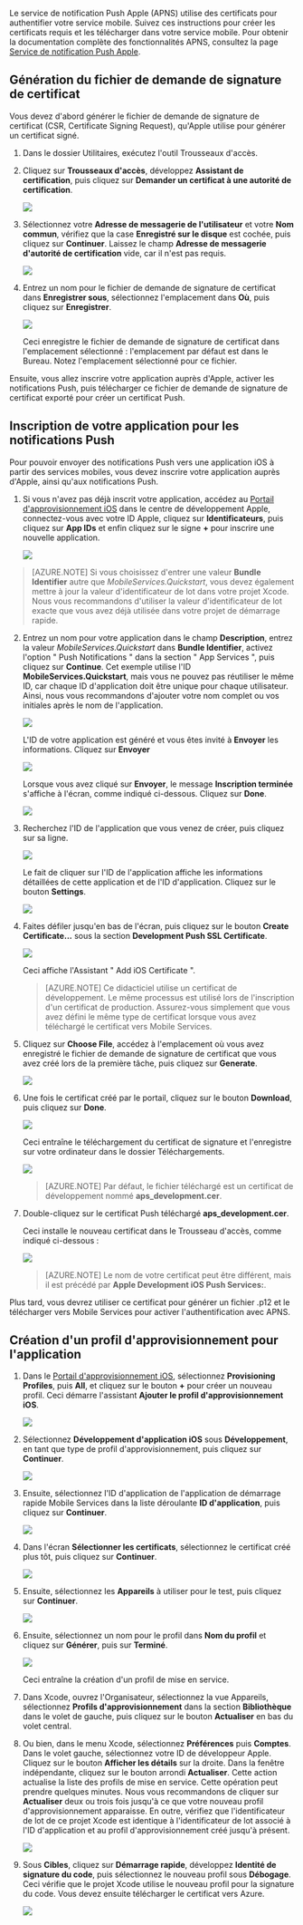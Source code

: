 ﻿
Le service de notification Push Apple (APNS) utilise des certificats pour authentifier votre service mobile. Suivez ces instructions pour créer les certificats requis et les télécharger dans votre service mobile. Pour obtenir la documentation complète des fonctionnalités APNS, consultez la page [Service de notification Push Apple](http://go.microsoft.com/fwlink/p/?LinkId=272584).

## <a id="certificates"></a>Génération du fichier de demande de signature de certificat

Vous devez d'abord générer le fichier de demande de signature de certificat (CSR, Certificate Signing Request), qu'Apple utilise pour générer un certificat signé.

1. Dans le dossier Utilitaires, exécutez l'outil Trousseaux d'accès.

2. Cliquez sur **Trousseaux d'accès**, développez **Assistant de certification**, puis cliquez sur **Demander un certificat à une autorité de certification**.

  	![](./media/enable-apple-push-notifications/mobile-services-ios-push-step5.png)

3. Sélectionnez votre **Adresse de messagerie de l'utilisateur** et votre **Nom commun**, vérifiez que la case **Enregistré sur le disque** est cochée, puis cliquez sur **Continuer**. Laissez le champ **Adresse de messagerie d'autorité de certification** vide, car il n'est pas requis.

  	![](./media/enable-apple-push-notifications/mobile-services-ios-push-step6.png)

4. Entrez un nom pour le fichier de demande de signature de certificat dans **Enregistrer sous**, sélectionnez l'emplacement dans **Où**, puis cliquez sur **Enregistrer**.

  	![](./media/enable-apple-push-notifications/mobile-services-ios-push-step7.png)

  	Ceci enregistre le fichier de demande de signature de certificat dans l'emplacement sélectionné : l'emplacement par défaut est dans le Bureau. Notez l'emplacement sélectionné pour ce fichier.

Ensuite, vous allez inscrire votre application auprès d'Apple, activer les notifications Push, puis télécharger ce fichier de demande de signature de certificat exporté pour créer un certificat Push.

## <a id="register"></a>Inscription de votre application pour les notifications Push

Pour pouvoir envoyer des notifications Push vers une application iOS à partir des services mobiles, vous devez inscrire votre application auprès d'Apple, ainsi qu'aux notifications Push.  

1. Si vous n'avez pas déjà inscrit votre application, accédez au <a href="http://go.microsoft.com/fwlink/p/?LinkId=272456" target="_blank">Portail d'approvisionnement iOS</a> dans le centre de développement Apple, connectez-vous avec votre ID Apple, cliquez sur **Identificateurs**, puis cliquez sur **App IDs** et enfin cliquez sur le signe **+** pour inscrire une nouvelle application.

   	![](./media/enable-apple-push-notifications/mobile-services-ios-push-02.png)



> [AZURE.NOTE] Si vous choisissez d'entrer une valeur <strong>Bundle Identifier</strong> autre que <i>MobileServices.Quickstart</i>, vous devez également mettre à jour la valeur d'identificateur de lot dans votre projet Xcode. Nous vous recommandons d'utiliser la valeur d'identificateur de lot exacte que vous avez déjà utilisée dans votre projet de démarrage rapide.

2. Entrez un nom pour votre application dans le champ **Description**, entrez la valeur _MobileServices.Quickstart_ dans **Bundle Identifier**, activez l'option " Push Notifications " dans la section " App Services ", puis cliquez sur **Continue**. Cet exemple utilise l'ID  **MobileServices.Quickstart**, mais vous ne pouvez pas réutiliser le même ID, car chaque ID d'application doit être unique pour chaque utilisateur. Ainsi, nous vous recommandons d'ajouter votre nom complet ou vos initiales après le nom de l'application.


    ![](./media/enable-apple-push-notifications/mobile-services-ios-push-03.png)

   	L'ID de votre application est généré et vous êtes invité à **Envoyer** les informations. Cliquez sur **Envoyer**


    ![](./media/enable-apple-push-notifications/mobile-services-ios-push-04.png)


   	Lorsque vous avez cliqué sur **Envoyer**, le message **Inscription terminée** s'affiche à l'écran, comme indiqué ci-dessous. Cliquez sur **Done**.


    ![](./media/enable-apple-push-notifications/mobile-services-ios-push-05.png)


3. Recherchez l'ID de l'application que vous venez de créer, puis cliquez sur sa ligne.

   	![](./media/enable-apple-push-notifications/mobile-services-ios-push-06.png)

   	Le fait de cliquer sur l'ID de l'application affiche les informations détaillées de cette application et de l'ID d'application. Cliquez sur le bouton **Settings**.

   	![](./media/enable-apple-push-notifications/mobile-services-ios-push-07.png)

4. Faites défiler jusqu'en bas de l'écran, puis cliquez sur le bouton **Create Certificate...** sous la section **Development Push SSL Certificate**.

   	![](./media/enable-apple-push-notifications/mobile-services-ios-push-08.png)

   	Ceci affiche l'Assistant " Add iOS Certificate ".

    > [AZURE.NOTE] Ce didacticiel utilise un certificat de développement. Le même processus est utilisé lors de l'inscription d'un certificat de production. Assurez-vous simplement que vous avez défini le même type de certificat lorsque vous avez téléchargé le certificat vers Mobile Services.

5. Cliquez sur **Choose File**, accédez à l'emplacement où vous avez enregistré le fichier de demande de signature de certificat que vous avez créé lors de la première tâche, puis cliquez sur **Generate**.

  	![](./media/enable-apple-push-notifications/mobile-services-ios-push-10.png)

6. Une fois le certificat créé par le portail, cliquez sur le bouton **Download**, puis cliquez sur **Done**.

  	![](./media/enable-apple-push-notifications/mobile-services-ios-push-11.png)

   	Ceci entraîne le téléchargement du certificat de signature et l'enregistre sur votre ordinateur dans le dossier Téléchargements.

  	![](./media/enable-apple-push-notifications/mobile-services-ios-push-step9.png)

    > [AZURE.NOTE] Par défaut, le fichier téléchargé est un certificat de développement nommé **aps_development.cer**.

7. Double-cliquez sur le certificat Push téléchargé **aps_development.cer**.

   	Ceci installe le nouveau certificat dans le Trousseau d'accès, comme indiqué ci-dessous :

   	![](./media/enable-apple-push-notifications/mobile-services-ios-push-step10.png)

    > [AZURE.NOTE] Le nom de votre certificat peut être différent, mais il est précédé par **Apple Development iOS Push Services:**.

Plus tard, vous devrez utiliser ce certificat pour générer un fichier .p12 et le télécharger vers Mobile Services pour activer l'authentification avec APNS.

## <a id="profile"></a>Création d'un profil d'approvisionnement pour l'application

1. Dans le <a href="http://go.microsoft.com/fwlink/p/?LinkId=272456" target="_blank">Portail d'approvisionnement iOS</a>, sélectionnez **Provisioning Profiles**, puis **All**, et cliquez sur le bouton **+** pour créer un nouveau profil. Ceci démarre l'assistant **Ajouter le profil d'approvisionnement iOS**.

   	![](./media/enable-apple-push-notifications/mobile-services-ios-push-12.png)

2. Sélectionnez **Développement d'application iOS** sous **Développement**, en tant que type de profil d'approvisionnement, puis cliquez sur **Continuer**.

   	![](./media/enable-apple-push-notifications/mobile-services-ios-push-13.png)

3. Ensuite, sélectionnez l'ID d'application de l'application de démarrage rapide Mobile Services dans la liste déroulante **ID d'application**, puis cliquez sur **Continuer**.

   	![](./media/enable-apple-push-notifications/mobile-services-ios-push-14.png)

4. Dans l'écran **Sélectionner les certificats**, sélectionnez le certificat créé plus tôt, puis cliquez sur **Continuer**.

   	![](./media/enable-apple-push-notifications/mobile-services-ios-push-15.png)

5. Ensuite, sélectionnez les **Appareils** à utiliser pour le test, puis cliquez sur **Continuer**.

   	![](./media/enable-apple-push-notifications/mobile-services-ios-push-16.png)

6. Ensuite, sélectionnez un nom pour le profil dans **Nom du profil** et cliquez sur **Générer**, puis sur **Terminé**.

   	![](./media/enable-apple-push-notifications/mobile-services-ios-push-17.png)

  	Ceci entraîne la création d'un profil de mise en service.

7. Dans Xcode, ouvrez l'Organisateur, sélectionnez la vue Appareils, sélectionnez **Profils d'approvisionnement** dans la section **Bibliothèque** dans le volet de gauche, puis cliquez sur le bouton **Actualiser** en bas du volet central.

8. Ou bien, dans le menu Xcode, sélectionnez **Préférences** puis **Comptes**. Dans le volet gauche, sélectionnez votre ID de développeur Apple. Cliquez sur le bouton **Afficher les détails** sur la droite. Dans la fenêtre indépendante, cliquez sur le bouton arrondi **Actualiser**. Cette action actualise la liste des profils de mise en service. Cette opération peut prendre quelques minutes. Nous vous recommandons de cliquer sur **Actualiser** deux ou trois fois jusqu'à ce que votre nouveau profil d'approvisionnement apparaisse. En outre, vérifiez que l'identificateur de lot de ce projet Xcode est identique à l'identificateur de lot associé à l'ID d'application et au profil d'approvisionnement créé jusqu'à présent.

    ![](./media/enable-apple-push-notifications/mobile-services-ios-push-01.png)

9. Sous **Cibles**, cliquez sur **Démarrage rapide**, développez **Identité de signature du code**, puis sélectionnez le nouveau profil sous **Débogage**. Ceci vérifie que le projet Xcode utilise le nouveau profil pour la signature du code. Vous devez ensuite télécharger le certificat vers Azure.

   	![](./media/enable-apple-push-notifications/mobile-services-ios-push-step17.png)
<!--HONumber=42-->
